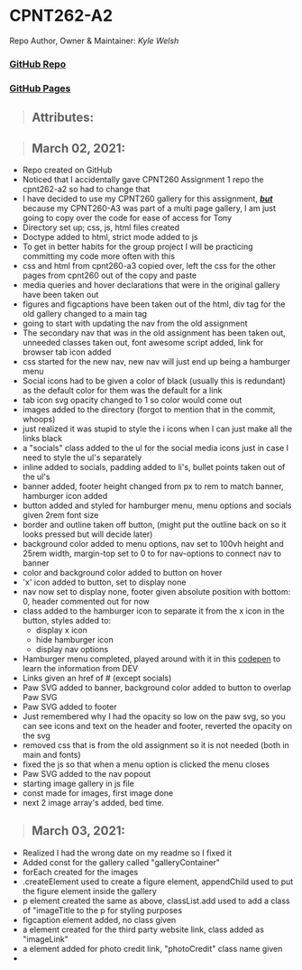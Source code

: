 # CPNT262-A2

Repo Author, Owner & Maintainer: <em>Kyle Welsh</em>

### [GitHub Repo](https://github.com/Kylewwelsh/cpnt262-a2)

### [GitHub Pages](https://kylewwelsh.github.io/cpnt262-a2/)

> ## Attributes:

> ## March 02, 2021:
- Repo created on GitHub
- Noticed that I accidentally gave CPNT260 Assignment 1 repo the cpnt262-a2 so had to change that
- I have decided to use my CPNT260 gallery for this assignment, <strong><em><u>but</u></em></strong> because my CPNT260-A3 was part of a multi page gallery, I am just going to copy over the code for ease of access for Tony
- Directory set up; css, js, html files created
- Doctype added to html, strict mode added to js
- To get in better habits for the group project I will be practicing committing my code more often with this
- css and html from cpnt260-a3 copied over, left the css for the other pages from cpnt260 out of the copy and paste
- media queries and hover declarations that were in the original gallery have been taken out
- figures and figcaptions have been taken out of the html, div tag for the old gallery changed to a main tag
- going to start with updating the nav from the old assignment
- The secondary nav that was in the old assignment has been taken out, unneeded classes taken out, font awesome script added, link for browser tab icon added
- css started for the new nav, new nav will just end up being a hamburger menu
- Social icons had to be given a color of black (usually this is redundant) as the default color for them was the default for a link
- tab icon svg opacity changed to 1 so color would come out
- images added to the directory (forgot to mention that in the commit, whoops)
- just realized it was stupid to style the i icons when I can just make all the links black
- a "socials" class added to the ul for the social media icons just in case I need to style the ul's separately
- inline added to socials, padding added to li's, bullet points taken out of the ul's
- banner added, footer height changed from px to rem to match banner, hamburger icon added
- button added and styled for hamburger menu, menu options and socials given 2rem font size
- border and outline taken off button, (might put the outline back on so it looks pressed but will decide later)
- background color added to menu options, nav set to 100vh height and 25rem width, margin-top set to 0 to for nav-options to connect nav to banner
- color and background color added to button on hover
- 'x' icon added to button, set to display none
- nav now set to display none, footer given absolute position with bottom: 0, header commented out for now
- class added to the hamburger icon to separate it from the x icon in the button, styles added to:
  - display x icon
  - hide hamburger icon
  - display nav options
- Hamburger menu completed, played around with it in this [codepen](https://codepen.io/kylewwelsh/full/yLVEYOK) to learn the information from DEV
- Links given an href of # (except socials)
- Paw SVG added to banner, background color added to button to overlap Paw SVG
- Paw SVG added to footer
- Just remembered why I had the opacity so low on the paw svg, so you can see icons and text on the header and footer, reverted the opacity on the svg
- removed css that is from the old assignment so it is not needed (both in main and fonts)
- fixed the js so that when a menu option is clicked the menu closes
- Paw SVG added to the nav popout
- starting image gallery in js file
- const made for images, first image done
- next 2 image array's added, bed time.
>## March 03, 2021:
- Realized I had the wrong date on my readme so I fixed it
- Added const for the gallery called "galleryContainer"
- forEach created for the images
- .createElement used to create a figure element, appendChild used to put the figure element inside the gallery
- p element created the same as above, classList.add used to add a class of "imageTitle to the p for styling purposes
- figcaption element added, no class given
- a element created for the third party website link, class added as "imageLink"
- a element added for photo credit link, "photoCredit" class name given
-